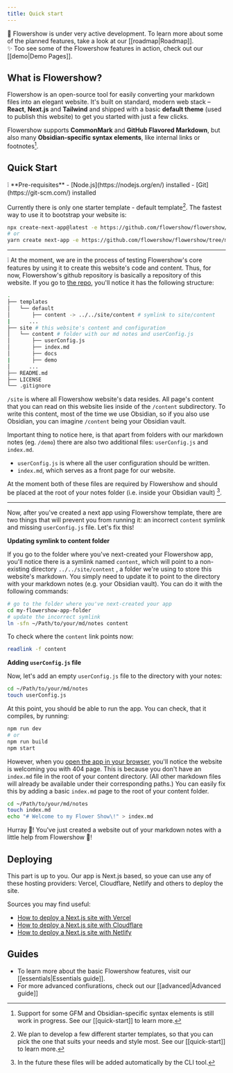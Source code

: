 ```yaml
---
title: Quick start
---
```


<div className="border-2 border-slate-400 rounded-md px-4 mb-2">
🚧 Flowershow is under very active development. To learn more about some of the planned features, take a look at our <span>[[roadmap|Roadmap]]</span>.
</div>

<div className="border-2 border-slate-400 rounded-md px-4">
✨ Too see some of the Flowershow features in action, check out our <span>[[demo|Demo Pages]]</span>.
</div>

## What is Flowershow?
Flowershow is an open-source tool for easily converting your markdown files into an elegant website. It's built on standard, modern web stack – **React**, **Next.js** and **Tailwind** and shipped with a basic **default theme** (used to publish this website) to get you started with just a few clicks. 

Flowershow supports **CommonMark** and **GitHub Flavored Markdown**, but also many **Obsidian-specific syntax elements**, like internal links or footnotes[^1].
[^1]: Support for some GFM and Obsidian-specific syntax elements is still work in progress. See our [[quick-start]] to learn more.

## Quick Start

<div className="border-2 border-slate-400 rounded-md px-4 pb-3 mb-3">
❕ **Pre-requisites**
- [Node.js](https://nodejs.org/en/) installed
- [Git](https://git-scm.com/) installed
</div>

Currently there is only one starter template - default template[^2]. The fastest way to use it to bootstrap your website is:
[^2]: We plan to develop a few different starter templates, so that you can pick the one that suits your needs and style most. See our [[quick-start]] to learn more.

```bash
npx create-next-app@latest -e https://github.com/flowershow/flowershow/tree/main/templates/default
# or
yarn create next-app -e https://github.com/flowershow/flowershow/tree/main/templates/default
```

---

❕ At the moment, we are in the process of testing Flowershow's core features by using it to create this website's code and content. Thus, for now, Flowershow's github repository is basically a repository of this website. If you go to [the repo](https://github.com/flowershow/flowershow), you'll notice it has the following structure:

```bash
.
├── templates
│   └── default
│       ├── content -> ../../site/content # symlink to site/content
|      ...
├── site # this website's content and configuration
│   └── content # folder with our md notes and userConfig.js
│       ├── userConfig.js
│       ├── index.md
│       ├── docs
|       ├── demo
│      ...
├── README.md
├── LICENSE
└── .gitignore
```

`/site` is where all Flowershow website's data resides. All page's content that you can read on this website lies inside of the `/content` subdirectory. To write this content, most of the time we use Obsidian, so if you also use Obsidian, you can imagine `/content` being your Obsidian vault.

Important thing to notice here, is that apart from folders with our markdown notes (eg. `/demo`) there are also two additional files: `userConfig.js` and `index.md`.

- `userConfig.js` is where all the user configuration should be written. 
- `index.md`, which serves as a front page for our website.

At the moment both of these files are required by Flowershow and should be placed at the root of your notes folder (i.e. inside your Obsidian vault) [^3].
[^3]: In the future these files will be added automatically by the CLI tool.

---

Now, after you've created a next app using Flowershow template, there are two things that will prevent you from running it: an incorrect `content` symlink and missing `userConfig.js` file. Let's fix this!

**Updating symlink to content folder**

If you go to the folder where you've next-created your Flowershow app, you'll notice there is a symlink named `content`, which will point to a non-existing directory `../../site/content` , a folder we're using to store this website's markdown. You simply need to update it to point to the directory with your markdown notes (e.g. your Obsidian vault). You can do it with the following commands:

```bash
# go to the folder where you've next-created your app
cd my-flowershow-app-folder
# update the incorrect symlink
ln -sfn ~/Path/to/your/md/notes content
```

To check where the `content` link points now:

```bash
readlink -f content
```

**Adding `userConfig.js` file**

Now, let's add an empty `userConfig.js` file to the directory with your notes:

```bash
cd ~/Path/to/your/md/notes
touch userConfig.js
```

At this point, you should be able to run the app. You can check, that it compiles, by running:

```bash
npm run dev
# or 
npm run build
npm start
```

However, when you [open the app in your browser](http://localhost:3000/), you'll notice the website is welcoming you with 404 page. This is because you don't have an `index.md` file in the root of your content directory. (All other markdown files will already be available under their corresponding paths.) You can easily fix this by adding a basic `index.md` page to the root of your content folder.

```bash
cd ~/Path/to/your/md/notes
touch index.md
echo "# Welcome to my Flower Show\!" > index.md
```

Hurray 🎊! You've just created a website out of your markdown notes with a little help from Flowershow 🌷!

## Deploying

This part is up to you. Our app is Next.js based, so youe can use any of these hosting providers: Vercel, Cloudflare, Netlify and others to deploy the site.

Sources you may find useful:
- [How to deploy a Next.js site with Vercel](https://vercel.com/guides/deploying-nextjs-with-vercel)
- [How to deploy a Next.js site with Cloudflare](https://developers.cloudflare.com/pages/framework-guides/deploy-a-nextjs-site/)
- [How to deploy a Next.js site with Netlify](https://www.netlify.com/blog/2020/11/30/how-to-deploy-next.js-sites-to-netlify/)

## Guides
* To learn more about the basic Flowershow features, visit our [[essentials|Essentials guide]].
* For more advanced confiurations, check out our [[advanced|Advanced guide]]
